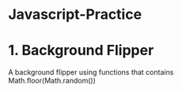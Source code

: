 # Javascript-Practice
# 1. Background Flipper
A background flipper using functions that contains Math.floor(Math.random())
